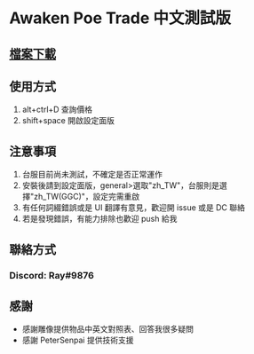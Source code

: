# Awaken Poe Trade 中文測試版
## [檔案下載](https://github.com/hray3182/awakened-poe-trade/releases/latest)

## 使用方式
1. alt+ctrl+D 查詢價格
2. shift+space 開啟設定面版

## 注意事項
1. 台服目前尚未測試，不確定是否正常運作
2. 安裝後請到設定面版，general>選取"zh_TW"，台服則是選擇"zh_TW(GGC)"，設定完需重啟
3. 有任何詞綴錯誤或是 UI 翻譯有意見，歡迎開 issue 或是 DC 聯絡
4. 若是發現錯誤，有能力排除也歡迎 push 給我

## 聯絡方式
### Discord: Ray#9876


## 感謝
* 感謝雕像提供物品中英文對照表、回答我很多疑問
* 感謝 PeterSenpai 提供技術支援
